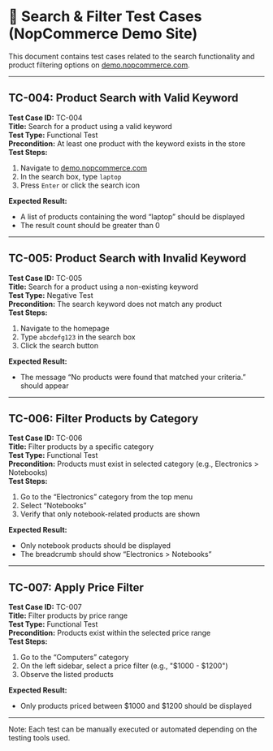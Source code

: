 # 🔎 Search & Filter Test Cases (NopCommerce Demo Site)

This document contains test cases related to the search functionality and product filtering options on [demo.nopcommerce.com](https://demo.nopcommerce.com).

---

## TC-004: Product Search with Valid Keyword

**Test Case ID:** TC-004  
**Title:** Search for a product using a valid keyword  
**Test Type:** Functional Test  
**Precondition:** At least one product with the keyword exists in the store  
**Test Steps:**
1. Navigate to [demo.nopcommerce.com](https://demo.nopcommerce.com)  
2. In the search box, type `laptop`  
3. Press `Enter` or click the search icon  

**Expected Result:**  
- A list of products containing the word “laptop” should be displayed  
- The result count should be greater than 0  

---

##  TC-005: Product Search with Invalid Keyword

**Test Case ID:** TC-005  
**Title:** Search for a product using a non-existing keyword  
**Test Type:** Negative Test  
**Precondition:** The search keyword does not match any product  
**Test Steps:**
1. Navigate to the homepage  
2. Type `abcdefg123` in the search box  
3. Click the search button  

**Expected Result:**  
- The message “No products were found that matched your criteria.” should appear  

---

##  TC-006: Filter Products by Category

**Test Case ID:** TC-006  
**Title:** Filter products by a specific category  
**Test Type:** Functional Test  
**Precondition:** Products must exist in selected category (e.g., Electronics > Notebooks)  
**Test Steps:**
1. Go to the “Electronics” category from the top menu  
2. Select “Notebooks”  
3. Verify that only notebook-related products are shown  

**Expected Result:**  
- Only notebook products should be displayed  
- The breadcrumb should show “Electronics > Notebooks”

---

##  TC-007: Apply Price Filter

**Test Case ID:** TC-007  
**Title:** Filter products by price range  
**Test Type:** Functional Test  
**Precondition:** Products exist within the selected price range  
**Test Steps:**
1. Go to the “Computers” category  
2. On the left sidebar, select a price filter (e.g., "$1000 - $1200")  
3. Observe the listed products  

**Expected Result:**  
- Only products priced between $1000 and $1200 should be displayed  

---

 Note: Each test can be manually executed or automated depending on the testing tools used.
